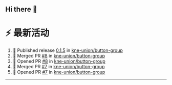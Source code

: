 ## Hi there 👋

<!--

**Here are some ideas to get you started:**

🙋‍♀️ A short introduction - what is your organization all about?
🌈 Contribution guidelines - how can the community get involved?
👩‍💻 Useful resources - where can the community find your docs? Is there anything else the community should know?
🍿 Fun facts - what does your team eat for breakfast?
🧙 Remember, you can do mighty things with the power of [Markdown](https://docs.github.com/github/writing-on-github/getting-started-with-writing-and-formatting-on-github/basic-writing-and-formatting-syntax)
-->


# ⚡ 最新活动

<!--START_SECTION:activity-->
1. 🚀 Published release [0.1.5](https://github.com/kne-union/button-group/releases/tag/0.1.5) in [kne-union/button-group](https://github.com/kne-union/button-group)
2. 🎉 Merged PR [#8](https://github.com/kne-union/button-group/pull/8) in [kne-union/button-group](https://github.com/kne-union/button-group)
3. 💪 Opened PR [#8](https://github.com/kne-union/button-group/pull/8) in [kne-union/button-group](https://github.com/kne-union/button-group)
4. 🎉 Merged PR [#7](https://github.com/kne-union/button-group/pull/7) in [kne-union/button-group](https://github.com/kne-union/button-group)
5. 💪 Opened PR [#7](https://github.com/kne-union/button-group/pull/7) in [kne-union/button-group](https://github.com/kne-union/button-group)
<!--END_SECTION:activity-->

---
